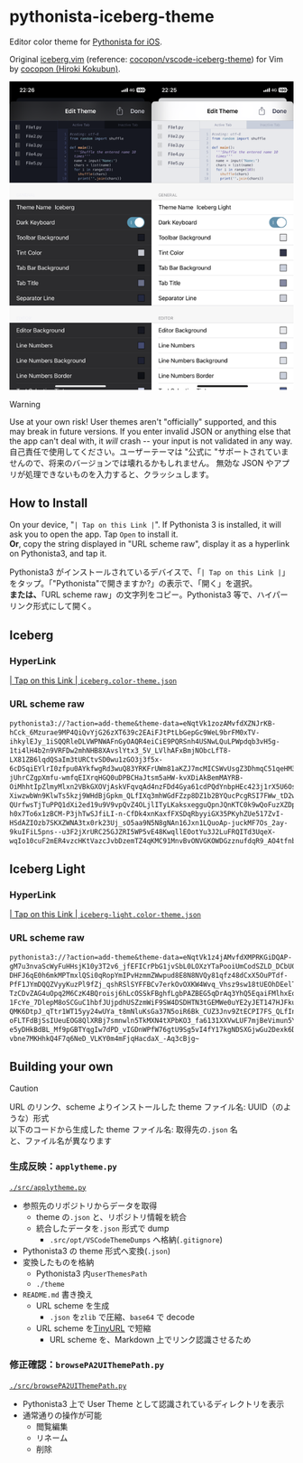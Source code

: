 # pythonista-iceberg-theme

Editor color theme for [Pythonista for iOS](https://omz-software.com/pythonista/).

Original [iceberg.vim](https://github.com/cocopon/iceberg.vim) (reference: [cocopon/vscode-iceberg-theme](https://github.com/cocopon/vscode-iceberg-theme)) for Vim by [cocopon (Hiroki Kokubun)](https://github.com/cocopon).

![screenshot](./screenshot/screenshot.png)

> [!WARNING]
> Use at your own risk! User themes aren't "officially" supported, and this may break in future versions.
> If you enter invalid JSON or anything else that the app can't deal with, it _will_ crash -- your input is not validated in any way.  
> 自己責任で使用してください。ユーザーテーマは "公式に "サポートされていませんので、将来のバージョンでは壊れるかもしれません。 無効な JSON やアプリが処理できないものを入力すると、クラッシュします。

## How to Install

On your device, "`| Tap on this Link |`". If Pythonista 3 is installed, it will ask you to open the app. Tap `Open` to install it.  
**Or**, copy the string displayed in "URL scheme raw", display it as a hyperlink on Pythonista3, and tap it.

Pythonista3 がインストールされているデバイスで、「`| Tap on this Link |`」 をタップ。「"Pythonista"で開きますか?」の表示で、「開く」を選択。  
**または、**「URL scheme raw」の文字列をコピー。Pythonista3 等で、ハイパーリンク形式にして開く。

## Iceberg

### HyperLink

[| Tap on this Link | `iceberg.color-theme.json`](https://tinyurl.com/ylyqpsoo)

### URL scheme raw

```
pythonista3://?action=add-theme&theme-data=eNqtVk1zozAMvfdXZNJrKB-hCck_6Mzurae9MP4QiQvYjG26zXT639c2EAiFJtPtLbGepGc9WeL9brFM0xTV-ihkylEJy_1iSQQRleDLVWPNWAFnGyOAQR4eiCiE9PQRSnh4USNwLQuLPWpdqb3vH5g-1ti4lH4b2n9VRFDw2mhNHB8XAvslYtx3_5V_LVlhAFxBmjNObcLfT8-LX81ZB6lqdQSaIm3tURCtvSD0wu1zGO3j3f5x-6cDSqiEYlrI0zfpu0AYkfwgRd3wuQ83YRKFrUWm81aKZJ7mcMICSWvUsgZ3DhmqC51qeHM3uCcbktDGB6ilmyKimeAqZUTwcYYIrcPHZBatGW-jUhrCZgpXmfu-wmfqEIXrqHGQ0uDPBCHaJtsm5aHW-kvXDiAkBemMAYRB-OiMhhtIpZlmyMlxn2VBkGXOVjAskVFqvqAd4nzFDd4Gya61cdPQdYnbpHEc423j1rX5U6OsOzNaV6DM6fvdwugoCtr-XiwzwbWn9KlwTs5kzj9WHdBjGpkm_QLfIXq3mhWGdFZzp8DZ1b2BYQucPcgRSI7FWw_tD2wffQJ6VHCYQ6_cYYu4dC-QUrfwsTjTuPPQ1dXi2ed19u9V9vpQvZ4OLjlITyLKaksxegguQpnJQnKTC0k9wQoFuzXZDpOXJfAp5EXSS_5jHSkYUkg7x3EYHGNIoiHWvfIbaksFUVoyfpi_xi3kQBFUXSlwEqOAbHqfTMgSaT2duy1MD55vX4hQbAbEJ-h0x7To6x1zBCM-P3jhTwSJfiLI-n-CfDk4xnKaxfFXSDqRbyyiGX35PKyhZUe517ZvI-HSdAZIOzb7SKXZWNA3tx0rk23Uj_sO5aa9N5N8gNAn16Jxn1LQuoAp-juckMF7Os_2ay-9kuIFiL5pns--u3F2jXrURC25GJZRI5WP5vE48KwqllEOotYu3J2LuFRQITd3UqeX-wqIo10cuF2mER4vzcHKtVazcJvbDzemTZ4qKMC91MnvBvONVGKOWDGzznufdqR9_AO4tfnb
```

## Iceberg Light

### HyperLink

[| Tap on this Link | `iceberg-light.color-theme.json`](https://tinyurl.com/yl6vz2lz)

### URL scheme raw

```
pythonista3://?action=add-theme&theme-data=eNqtVk1z4jAMvfdXMPRKGiDQAP-gM7u3nvaScWyFuHHsjK10y3T2v6_jfEFICrPbG1jvSbL0LOXzYTaPooiUmCodSZLD_DCbU0VVoeR8UVsTLqCzcQox6KMn-DHFJ6qE0h6mkMPTmxlQSi0qRopYmIPvHzmmZWwpud8E8N8NVQy81qfz48dCxX5OuPTdf-PfF1JYmDQQZVyyKuzPl9fZj_qshRSlSYFFBCv7erkOvOXKW4Wvq_Vhsz9sw18tUEOhDEelT_94CecoJjQ7alXW-TzCDvZAG4uOpq2M6CzK4BQroisj6hLcOSSkFBghfLgbPAZBEG5qDrAq3YhQ5EqaiFMlhxEoYUsGk2jksva63T3H-1FcYe_7DlepM8oSCGuC1hbfJUjpdhUSZzmWiF9SW4DSDHTN3tGEMWe0uYE2yJET147HJFkuk8TZBI81sZ2aLmiL6K64C3Z7EjQ2acVd5nETdJ-QMK6DtpJ_qTtr1WT15yy24wUYa_t8mNluKsGa37N5oiR6Bk_CUZ3Jnv9ZtECPI7FS_QLfInpayYVNPSml60NHdS_hXAgdg6ZAs1h99ND-oFLTFdBjSsIUeuEOG8QlXRBj7smnwln5TkMXN4tXPbKO3_fa6131XXVwLUF7mjBeVimun5YXruyUoZmNRTSOZBWG2328OQ-e5yDHkBdBL_Mf9pGBTYqgIw7dPD_vIGDnWPfW76gtU9Sg5vI4fY17kgNDSXGjwGu2Dexk6DiJ0jlBHI_dFKYHT8uXbsMg2F9DxxXToG8rJgXbfHn0Vt_hZP0dToL_cfLl4Bi2066P30qzkXjDJtoBmE3D6rSqge418q1bOLfKAF0Nz95TbvcW9OKuxsqojPqh36LczPcmgp8h8OQkuulDKlYKGHslyS4gz31u3YS_9dILrd6A4l3zfPLdDaMj6VEjtZTqvIxITDaYx0PHk12pMspAlejcPTiPcwMFcXMncv1yoovtaq0XM5L46kuhX7yV1a7d-vbne7MKHhkQ4F7q6NeD_VLKY0m4mFjqHacdaX_-Aq3cBjg~
```

## Building your own

> [!CAUTION]
> URL のリンク、scheme よりインストールした theme ファイル名: UUID（のような）形式  
> 以下のコードから生成した theme ファイル名: 取得先の`.json` 名  
> と、ファイル名が異なります


### 生成反映：`applytheme.py`

[`./src/applytheme.py`](https://github.com/pome-ta/pythonista-iceberg-theme/blob/main/src/applytheme.py)

- 参照先のリポジトリからデータを取得
  - theme の`.json` と、リポジトリ情報を統合
  - 統合したデータを`.json` 形式で dump
    - `.src/opt/VSCodeThemeDumps` へ格納(`.gitignore`)
- Pythonista3 の theme 形式へ変換(`.json`)
- 変換したものを格納
  - Pythonista3 内`userThemesPath`
  - `./theme`
- `README.md` 書き換え
  - URL scheme を生成
    - `.json` を`zlib` で圧縮、`base64` で decode
  - URL scheme を[TinyURL](https://tinyurl.com/) で短縮
    - URL scheme を、Markdown 上でリンク認識させるため

### 修正確認：`browsePA2UIThemePath.py`

[`./src/browsePA2UIThemePath.py`](https://github.com/pome-ta/pythonista-iceberg-theme/blob/main/src/browsePA2UIThemePath.py)

- Pythonista3 上で User Theme として認識されているディレクトリを表示
- 通常通りの操作が可能
  - 閲覧編集
  - リネーム
  - 削除
